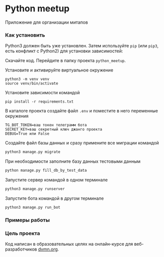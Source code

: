 # Python meetup

Приложение для организации митапов

### Как установить

Python3 должен быть уже установлен. Затем используйте `pip` (или `pip3`, есть конфликт с Python2) для установки зависимостей:

Скачайте код. Перейдите в папку проекта `python_meetup`.

Установите и активируйте виртуальное окружение
```commandline
python3 -m venv venv
source venv/bin/activate
```
Установите зависимости командой
```commandline
pip install -r requirements.txt
```
В каталоге проекта создайте файл `.env` и поместите в него переменные окружения
```commandline
TG_BOT_TOKEN=ваш токен телеграмм бота
SECRET_KEY=ваш секретный ключ джанго проекта
DEBUG=True или False
```

Создайте файл базы данных и сразу примените все миграции командой
```python
python3 manage.py migrate
```

При необходимости заполните базу данных тестовыми данным
```python
python manage.py fill_db_by_test_data
```

Запустите сервер командой в одном терминале
```python
python3 manage.py runserver
```

Запустите бота командой в другом терминале
```python
python3 manage.py run_bot
```

### Примеры работы



### Цель проекта

Код написан в образовательных целях на онлайн-курсе для веб-разработчиков [dvmn.org](https://dvmn.org/).
